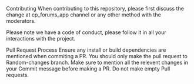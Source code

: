 Contributing
When contributing to this repository, please first discuss the change at cp_forums_app channel or any other method with the moderators.

Please note we have a code of conduct, please follow it in all your interactions with the project.

Pull Request Process
Ensure any install or build dependencies are mentioned  when commiting a PR.
You should only make the pull request to Random-changes branch.
Make sure to mention all the relevent changes in your Commit message before making a PR.
Do not make empty Pull requests.
